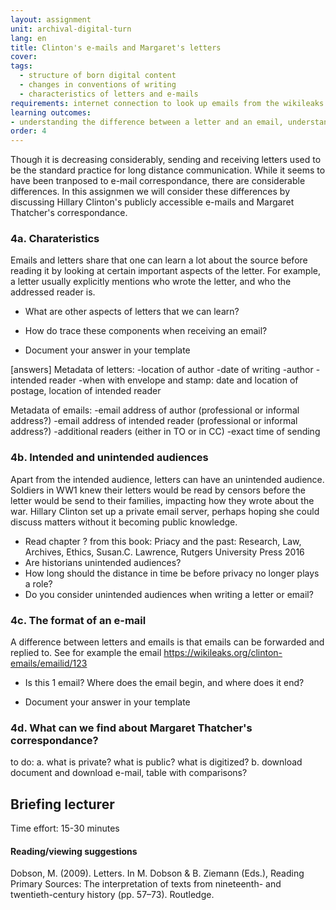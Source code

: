 ```yaml
---
layout: assignment
unit: archival-digital-turn
lang: en
title: Clinton's e-mails and Margaret's letters 
cover:
tags:
  - structure of born digital content
  - changes in conventions of writing 
  - characteristics of letters and e-mails 
requirements: internet connection to look up emails from the wikileaks Hillary Clinton Email Archive
learning outcomes:
- understanding the difference between a letter and an email, understanding considerations of how to define an email as an object
order: 4
---
```

Though it is decreasing considerably, sending and receiving letters used to be the standard practice for long distance communication. While it seems to have been tranposed to e-mail correspondance, there are considerable differences. In this assignmen we will consider these differences by discussing Hillary Clinton's publicly accessible e-mails and Margaret Thatcher's correspondance. 

<!-- more -->

<!-- briefing-student -->

### 4a. Charateristics 
<!-- section-contents -->
Emails and letters share that one can learn a lot about the source before reading it by looking at certain important aspects of the letter. For example, a letter usually explicitly mentions who wrote the letter, and who the addressed reader is.
- What are other aspects of letters that we can learn? 
- How do trace these components when receiving an email?

- Document your answer in your template

[answers]
Metadata of letters:
-location of author
-date of writing
-author
-intended reader
-when with envelope and stamp: date and location of postage, location of intended reader

Metadata of emails:
-email address of author (professional or informal address?)
-email address of intended reader (professional or informal address?)
-additional readers (either in TO or in CC)
-exact time of sending


<!-- section -->
### 4b. Intended and unintended audiences 
<!-- section-contents -->
Apart from the intended audience, letters can have an unintended audience. Soldiers in WW1 knew their letters would be read by censors before the letter would be send to their families, impacting how they wrote about the war. Hillary Clinton set up a private email server, perhaps hoping she could discuss matters without it becoming public knowledge.
- Read chapter ? from this book: Priacy and the past: Research, Law, Archives, Ethics, Susan.C. Lawrence, Rutgers University Press 2016
- Are historians unintended audiences? 
- How long should the distance in time be before privacy no longer plays a role? 
- Do you consider unintended audiences when writing a letter or email?

<!-- section -->
### 4c. The format of an e-mail 
<!-- section-contents -->

A difference between letters and emails is that emails can be forwarded and replied to. See for example the email https://wikileaks.org/clinton-emails/emailid/123 

- Is this 1 email? Where does the email begin, and where does it end?

- Document your answer in your template

<!-- section -->
### 4d. What can we find about Margaret Thatcher's correspondance?
<!-- section-contents -->

to do: 
a. what is private? what is public? what is digitized?
b. download document and download e-mail, table with comparisons?

<!-- briefing-teacher -->
## Briefing lecturer

Time effort: 15-30 minutes

#### Reading/viewing  suggestions
Dobson, M. (2009). Letters. In M. Dobson & B. Ziemann (Eds.), Reading Primary Sources: The interpretation of texts from nineteenth- and twentieth-century history (pp. 57–73). Routledge.
